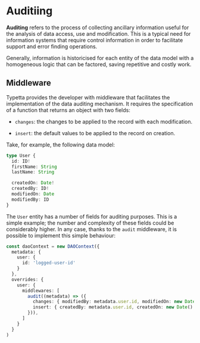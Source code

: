 # Auditiing

**Auditing** refers to the process of collecting ancillary information useful for the analysis of data access, use and modification. This is a typical need for information systems that require control information in order to facilitate support and error finding operations.

Generally, information is historicised for each entity of the data model with a homogeneous logic that can be factored, saving repetitive and costly work.

## Middleware

Typetta provides the developer with middleware that facilitates the implementation of the data auditing mechanism. It requires the specification of a function that returns an object with two fields:

- `changes`: the changes to be applied to the record with each modification.

- `insert`: the default values to be applied to the record on creation.

Take, for example, the following data model:

```typescript
type User {
  id: ID!
  firstName: String
  lastName: String

  createdOn: Date!
  createdBy: ID!
  modifiedOn: Date
  modifiedBy: ID
}
```

The `User` entity has a number of fields for auditing purposes. This is a simple example; the number and complexity of these fields could be considerably higher. In any case, thanks to the `audit` middleware, it is possible to implement this simple behaviour:
```typescript
const daoContext = new DAOContext({
  metadata: { 
    user: { 
      id: 'logged-user-id' 
    } 
  },
  overrides: {
    user: {
      middlewares: [
        audit((metadata) => ({
          changes: { modifiedBy: metadata.user.id, modifiedOn: new Date() },
          insert: { createdBy: metadata.user.id, createdOn: new Date() }
        })),
      ]
    }
  }
)
```
